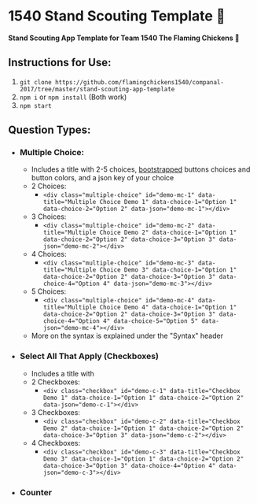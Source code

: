 # 1540 Stand Scouting Template 🏁

**Stand Scouting App Template for Team 1540 The Flaming Chickens 🏁**

## Instructions for Use:

1. ```git clone https://github.com/flamingchickens1540/companal-2017/tree/master/stand-scouting-app-template```
2. ```npm i``` or ```npm install``` (Both work)
3. ```npm start```

## Question Types:

* ### Multiple Choice:
  * Includes a title with 2-5 choices, [bootstrapped](http://getbootstrap.com/) buttons choices and button colors, and a json key of your choice
  * 2 Choices:
    * ```<div class="multiple-choice" id="demo-mc-1" data-title="Multiple Choice Demo 1" data-choice-1="Option 1" data-choice-2="Option 2" data-json="demo-mc-1"></div>```
  * 3 Choices:
    * ```<div class="multiple-choice" id="demo-mc-2" data-title="Multiple Choice Demo 2" data-choice-1="Option 1" data-choice-2="Option 2" data-choice-3="Option 3" data-json="demo-mc-2"></div>```
  * 4 Choices:
    * ```<div class="multiple-choice" id="demo-mc-3" data-title="Multiple Choice Demo 3" data-choice-1="Option 1" data-choice-2="Option 2" data-choice-3="Option 3" data-choice-4="Option 4" data-json="demo-mc-3"></div>```
  * 5 Choices:
    * ```<div class="multiple-choice" id="demo-mc-4" data-title="Multiple Choice Demo 4" data-choice-1="Option 1" data-choice-2="Option 2" data-choice-3="Option 3" data-choice-4="Option 4" data-choice-5="Option 5" data-json="demo-mc-4"></div>```
  * More on the syntax is explained under the "Syntax" header
* ### Select All That Apply (Checkboxes)
  * Includes a title with
  * 2 Checkboxes:
    * ```<div class="checkbox" id="demo-c-1" data-title="Checkbox Demo 1" data-choice-1="Option 1" data-choice-2="Option 2" data-json="demo-c-1"></div>```
  * 3 Checkboxes:
    * ```<div class="checkbox" id="demo-c-2" data-title="Checkbox Demo 2" data-choice-1="Option 1" data-choice-2="Option 2" data-choice-3="Option 3" data-json="demo-c-2"></div>```
  * 4 Checkboxes:
    * ```<div class="checkbox" id="demo-c-3" data-title="Checkbox Demo 3" data-choice-1="Option 1" data-choice-2="Option 2" data-choice-3="Option 3" data-choice-4="Option 4" data-json="demo-c-3"></div>```
* ### Counter
